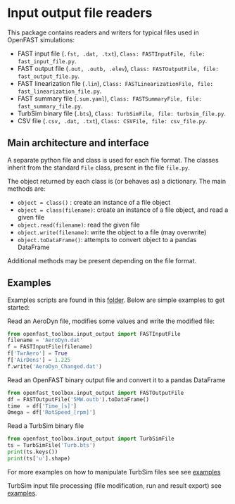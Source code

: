 
# Input output file readers

This package contains readers and writers for typical files used in OpenFAST simulations:
- FAST input file  (`.fst, .dat, .txt`), `Class: FASTInputFile, file: fast_input_file.py`. 
- FAST output file (`.out, .outb, .elev`), `Class: FASTOutputFile, file: fast_output_file.py`. 
- FAST linearization file (`.lin`), `Class: FASTLinearizationFile, file: fast_linearization_file.py`. 
- FAST summary file (`.sum.yaml`), `Class: FASTSummaryFile, file: fast_summary_file.py`. 
- TurbSim binary file (`.bts`), `Class: TurbSimFile, file: turbsim_file.py`. 
- CSV file (`.csv, .dat, .txt`), `Class: CSVFile, file: csv_file.py`. 


## Main architecture and interface

A separate python file and class is used for each file format.
The classes inherit from the standard `File` class, present in the file `file.py`.

The object returned by each class is (or behaves as) a dictionary.
The main methods are:
- `object = class()` : create an instance of a file object
- `object = class(filename)`: create an instance of a file object, and read a given file
- `object.read(filename)`: read the given file
- `object.write(filename)`: write the object to a file (may overwrite)
- `object.toDataFrame()`: attempts to convert object to a pandas DataFrame

Additional methods may be present depending on the file format.


## Examples
Examples scripts are found in this [folder](examples). 
Below are simple examples to get started:


Read an AeroDyn file, modifies some values and write the modified file:
```python
from openfast_toolbox.input_output import FASTInputFile
filename = 'AeroDyn.dat'
f = FASTInputFile(filename)
f['TwrAero'] = True
f['AirDens'] = 1.225
f.write('AeroDyn_Changed.dat')
```

Read an OpenFAST binary output file and convert it to a pandas DataFrame
```python
from openfast_toolbox.input_output import FASTOutputFile
df = FASTOutputFile('5MW.outb').toDataFrame()
time  = df['Time_[s]']
Omega = df['RotSpeed_[rpm]']
```

Read a TurbSim binary file
```python 
from openfast_toolbox.input_output import TurbSimFile
ts = TurbSimFile('Turb.bts')
print(ts.keys())
print(ts['u'].shape)  
```
For more examples on how to manipulate TurbSim files see
see [examples](examples/Example_TurbSimBox.py)

TurbSim input file processing (file modification, run and result export) 
see [examples](examples/Example_TurbSim_Processing.py).
